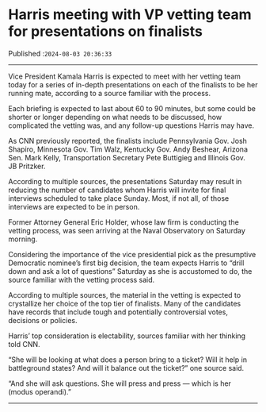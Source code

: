 # Harris meeting with VP vetting team for presentations on finalists

Published :`2024-08-03 20:36:33`

---

Vice President Kamala Harris is expected to meet with her vetting team today for a series of in-depth presentations on each of the finalists to be her running mate, according to a source familiar with the process.

Each briefing is expected to last about 60 to 90 minutes, but some could be shorter or longer depending on what needs to be discussed, how complicated the vetting was, and any follow-up questions Harris may have.

As CNN previously reported, the finalists include Pennsylvania Gov. Josh Shapiro, Minnesota Gov. Tim Walz, Kentucky Gov. Andy Beshear, Arizona Sen. Mark Kelly, Transportation Secretary Pete Buttigieg and Illinois Gov. JB Pritzker.

According to multiple sources, the presentations Saturday may result in reducing the number of candidates whom Harris will invite for final interviews scheduled to take place Sunday. Most, if not all, of those interviews are expected to be in person.

Former Attorney General Eric Holder, whose law firm is conducting the vetting process, was seen arriving at the Naval Observatory on Saturday morning.

Considering the importance of the vice presidential pick as the presumptive Democratic nominee’s first big decision, the team expects Harris to “drill down and ask a lot of questions” Saturday as she is accustomed to do, the source familiar with the vetting process said.

According to multiple sources, the material in the vetting is expected to crystallize her choice of the top tier of finalists. Many of the candidates have records that include tough and potentially controversial votes, decisions or policies.

Harris’ top consideration is electability, sources familiar with her thinking told CNN.

“She will be looking at what does a person bring to a ticket? Will it help in battleground states? And will it balance out the ticket?” one source said.

“And she will ask questions. She will press and press — which is her (modus operandi).”

---


